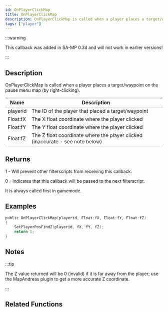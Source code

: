 ```yaml
---
id: OnPlayerClickMap
title: OnPlayerClickMap
description: OnPlayerClickMap is called when a player places a target/waypoint on the pause menu map (by right-clicking).
tags: ["player"]
---
```


:::warning

This callback was added in SA-MP 0.3d and will not work in earlier versions!

:::

## Description

OnPlayerClickMap is called when a player places a target/waypoint on the pause menu map (by right-clicking).

| Name     | Description                                                                   |
| -------- | ----------------------------------------------------------------------------- |
| playerid | The ID of the player that placed a target/waypoint                            |
| Float:fX | The X float coordinate where the player clicked                               |
| Float:fY | The Y float coordinate where the player clicked                               |
| Float:fZ | The Z float coordinate where the player clicked (inaccurate - see note below) |

## Returns

1 - Will prevent other filterscripts from receiving this callback.

0 - Indicates that this callback will be passed to the next filterscript.

It is always called first in gamemode.

## Examples

```c
public OnPlayerClickMap(playerid, Float:fX, Float:fY, Float:fZ)
{
    SetPlayerPosFindZ(playerid, fX, fY, fZ);
    return 1;
}
```

## Notes

:::tip

The Z value returned will be 0 (invalid) if it is far away from the player; use the MapAndreas plugin to get a more accurate Z coordinate.

:::

## Related Functions
